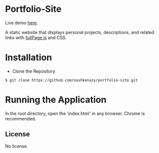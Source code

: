 # Portfolio-Site
Live demo [here](https://thomas-le.surge.sh/).

A static website that displays personal projects, descriptions, and related links with [fullPage.js](https://github.com/alvarotrigo/fullPage.js) and CSS.
# Installation
- Clone the Repository
```
$ git clone https://github.com/nashkenazy/portfolio-site.git
```
# Running the Application
In the root directory, open the 'index.html' in any browser. Chrome is recommended.
## License
No license.
